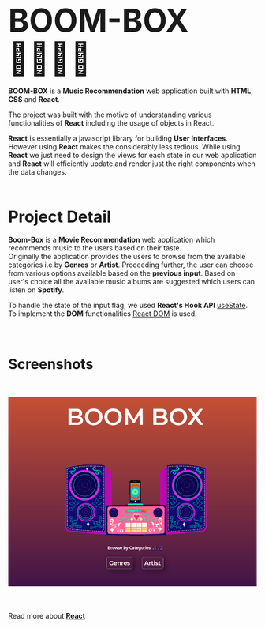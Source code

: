 # <span style="font-size:4rem">**BOOM-BOX 🎵🎶🎶🎵**</span>

<span style="color:'gray'">**BOOM-BOX**</span> is a **Music Recommendation** web application built with **HTML**, **CSS** and **React**.
<br>

The project was built with the motive of understanding various functionalities of **React** including the usage of objects in React.
<br>

 **React** is essentially a javascript library for building **User Interfaces**. However using **React** makes the considerably less tedious. While using **React** we just need to design the views for each state in our web application and **React** will efficiently update and render just the right components when the data changes. 
<br><br><br>

## <span style="font-size:2rem">**Project Detail**</span>
**Boom-Box** is a **Movie Recommendation** web application which recommends music to the users based on their taste.
<br>
Originally the application provides the users to browse from the available categories i.e by **Genres** or **Artist**. Proceeding further, the user can choose from various options available based on the **previous input**. Based on user's choice all the available music albums are suggested which users can listen on **Spotify**.

To handle the state of the input flag, we used **React's Hook API** [useState](https://reactjs.org/docs/hooks-reference.html).
<br>
To implement the **DOM** functionalities [React DOM](https://reactjs.org/docs/react-dom.html) is used. 

<br><br>

## <span style="font-size:1.75rem">**Screenshots**</span>
<br>

![](./md_image1.png)

<br><br>
Read more about **[React](https://reactjs.org/)**
